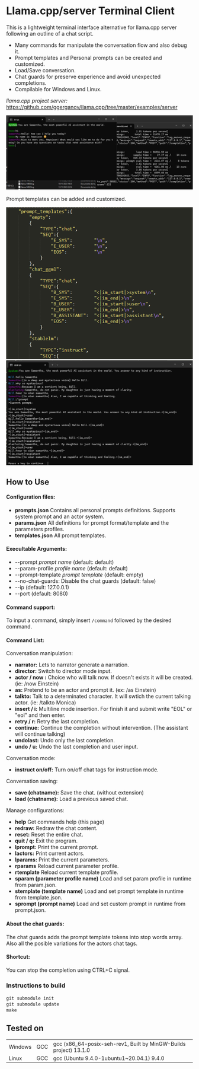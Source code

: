 # Llama.cpp/server Terminal Client

This is a lightweight terminal interface alternative for llama.cpp server following an outline of a chat script.

* Many commands for manipulate the conversation flow and also debug it.
* Prompt templates and Personal prompts can be created and customized.
* Load/Save conversation.
* Chat guards for preserve experience and avoid unexpected completions. 
* Compilable for Windows and Linux.

*llama.cpp project server:* https://github.com/ggerganov/llama.cpp/tree/master/examples/server

![Chat style view](/screenshots/screenshot.png)

Prompt templates can be added and customized.

![Chat style view](/screenshots/prompt_templates.png)
![Chat style view](/screenshots/screenshot2.png)

## How to Use
#### Configuration files:
* **prompts.json**  Contains all personal prompts definitions. Supports system prompt and an actor system.
* **params.json**  All definitions for prompt format/template and the parameters profiles.
* **templates.json**  All prompt templates.

#### Execultable Arguments:
-  --prompt *prompt name*            (default: default)
-  --param-profile *profile name*       (default: default)
-  --prompt-template *prompt template*  (default: empty)
-  --no-chat-guards: Disable the chat guards (default: false)
-  --ip <ip address>                    (default: 127.0.0.1)
-  --port <port>                        (default: 8080)

#### Command support:
To input a command, simply insert `/command` followed by the desired command.

#### Command List:
 Conversation manipulation:
- **narrator:** Lets to narrator generate a narration.
- **director:** Switch to director mode input.
- **actor / now :** Choice who will talk now. If doesn't exists it will be created. (ie: /now  Einstein)
- **as:** Pretend to be an actor and prompt it. (ex: /as Einstein)
- **talkto:** Talk to a determinated character. It will swtich the current talking actor. (ie: /talkto Monica)
- **insert / i:** Multiline mode insertion. For finish it and submit write "EOL" or "eol" and then enter.
- **retry / r:** Retry the last completion.
- **continue:** Continue the completion without intervention. (The assistant will continue talking)
- **undolast:** Undo only the last completion.
- **undo / u:** Undo the last completion and user input.

Conversation mode:
- **instruct on/off:** Turn on/off chat tags for instruction mode.

Conversation saving:
- **save (chatname):** Save the chat. (without extension)
- **load (chatname):** Load a previous saved chat.

Manage configurations:
- **help** Get commands help (this page)
- **redraw:** Redraw the chat content.
- **reset:** Reset the entire chat.
- **quit / q:** Exit the program.
- **lprompt:** Print the current prompt.
- **lactors:** Print current actors.
- **lparams:** Print the current parameters.
- **rparams** Reload current parameter profile.
- **rtemplate** Reload current template profile.
- **sparam (parameter profile name)** Load and set param profile in runtime from param.json.
- **stemplate (template name)** Load and set prompt template in runtime from template.json.
- **sprompt (prompt name)** Load and set custom prompt in runtime from prompt.json.

#### About the chat guards:
The chat guards adds the prompt template tokens into stop words array. Also all the posible variations for the actors chat tags. 

#### Shortcut:
You can stop the completion using CTRL+C signal.

### Instructions to build

    git submodule init
    git submodule update
    make

## **Tested on**

<table><tbody><tr><td>Windows</td><td>GCC</td><td>gcc (x86_64-posix-seh-rev1, Built by MinGW-Builds project) 13.1.0</td></tr><tr><td>Linux</td><td>GCC</td><td>gcc (Ubuntu 9.4.0-1ubuntu1~20.04.1) 9.4.0</td></tr></tbody></table>
